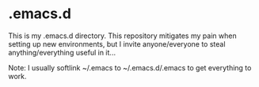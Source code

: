 .emacs.d
========

This is my .emacs.d directory.  This repository mitigates my pain when setting up new
environments, but I invite anyone/everyone to steal anything/everything useful in it...

Note: I usually softlink ~/.emacs to ~/.emacs.d/.emacs to get everything to work.

